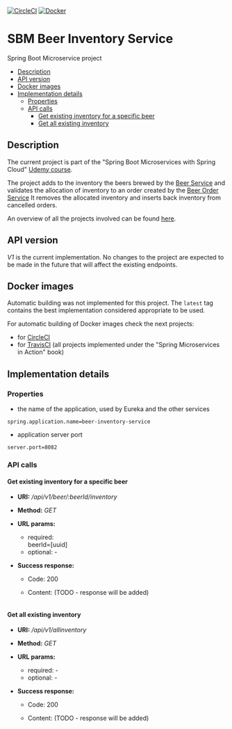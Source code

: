 [![CircleCI](https://circleci.com/gh/mariamihai/udemy-sbm-beer-inventory-service.svg?style=svg)](https://circleci.com/gh/mariamihai/udemy-sbm-beer-inventory-service)
[![Docker](https://img.shields.io/docker/v/mariamihai/sbm-beer-inventory-service?sort=date)](https://hub.docker.com/r/mariamihai/sbm-beer-inventory-service)

# SBM Beer Inventory Service
Spring Boot Microservice project

  - [Description](#description)
  - [API version](#api-version)
  - [Docker images](#docker-images)
  - [Implementation details](#implementation-details)
    - [Properties](#properties)
    - [API calls](#api-calls)
      - [Get existing inventory for a specific beer](#get-existing-inventory-for-a-specific-beer)
      - [Get all existing inventory](#get-all-existing-inventory)

## Description
The current project is part of the "Spring Boot Microservices with Spring Cloud" [Udemy course](https://www.udemy.com/course/spring-boot-microservices-with-spring-cloud-beginner-to-guru/). 

The project adds to the inventory the beers brewed by the [Beer Service](https://github.com/mariamihai/udemy-sbm-beer-service) 
and validates the allocation of inventory to an order created by the [Beer Order Service](https://github.com/mariamihai/udemy-sbm-beer-order-service) 
It removes the allocated inventory and inserts back inventory from cancelled orders.

An overview of all the projects involved can be found [here](https://github.com/mariamihai/udemy-sbm-overview).

## API version
_V1_ is the current implementation. No changes to the project are expected to be made in the future that will affect 
the existing endpoints.

## Docker images
Automatic building was not implemented for this project. The `latest` tag contains the best implementation considered 
appropriate to be used.

For automatic building of Docker images check the next projects:
- for [CircleCI](https://github.com/mariamihai/CIToDockerExampleProject)
- for [TravisCI](https://github.com/mariamihai/sma-overview) (all projects implemented under the "Spring Microservices in Action" book)

## Implementation details
### Properties
- the name of the application, used by Eureka and the other services 
```
spring.application.name=beer-inventory-service
```
- application server port
```
server.port=8082
```

### API calls
#### Get existing inventory for a specific beer
* __URI:__ _/api/v1/beer/:beerId/inventory_

 * __Method:__ _GET_

 * __URL params:__ <br/>
    * required: <br/>
        beerId=[uuid]
    * optional: -
    
 * __Success response:__
    * Code: 200 <br/>
    * Content: (TODO - response will be added)
    
       ``` 
       
       ```

#### Get all existing inventory
* __URI:__ _/api/v1/allinventory_

 * __Method:__ _GET_

 * __URL params:__ <br/>
    * required: - <br/>
    * optional: -
    
 * __Success response:__
    * Code: 200 <br/>
    * Content: (TODO - response will be added)
    
       ``` 
       
       ```